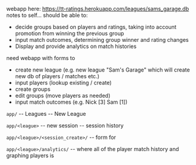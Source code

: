 webapp here: https://tt-ratings.herokuapp.com/leagues/sams_garage.db
notes to self... should be able to: 

* decide groups based on players and ratings, taking into account promotion from winning the previous group
* input match outcomes, determining group winner and rating changes
* Display and provide analytics on match histories

need webapp with forms to 
* create new league (e.g. new league "Sam's Garage" which will create new db of players / matches etc.)
* input players (lookup existing / create)
* create groups
* edit groups (move players as needed)
* input match outcomes (e.g. Nick [3] Sam [1])

`app/`
-- Leagues
-- New League

`app/<league>`
-- new session
-- session history

`app/<league>/<session_create>/`
-- form for 

`app/<league>/analytics/`
-- where all of the player match history and graphing players is

